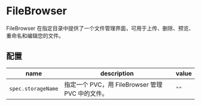 # FileBrowser

FileBrowser 在指定目录中提供了一个文件管理界面，可用于上传、删除、预览、重命名和编辑您的文件。

## 配置

| name | description | value |
|------|-------------|-------|
| `spec.storageName` | 指定一个 PVC，用 FileBrowser 管理 PVC 中的文件。 | `""` | 
